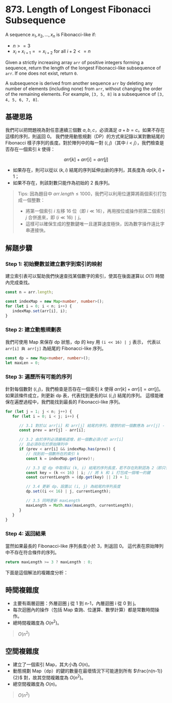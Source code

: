 # 873. Length of Longest Fibonacci Subsequence

A sequence $x_1, x_2, ..., x_n$ is Fibonacci-like if:

- $n >= 3$
- $x_i + x_{i+1} == x_{i+2}$ for all $i + 2 <= n$

Given a strictly increasing array `arr` of positive integers forming a sequence, 
return the length of the longest Fibonacci-like subsequence of `arr`. 
If one does not exist, return `0`.

A subsequence is derived from another sequence `arr` by 
deleting any number of elements (including none) from `arr`, 
without changing the order of the remaining elements. 
For example, `[3, 5, 8]` is a subsequence of `[3, 4, 5, 6, 7, 8]`.

## 基礎思路

我們可以把問題視為對任意連續三個數 $a,b,c$，必須滿足 $a+b=c$。如果不存在這樣的序列，則返回 0。
我們使用動態規劃（DP）的方式來記錄以某對數結尾的 Fibonacci 樣子序列的長度。對於陣列中的每一對 $(i,j)$（其中 $i<j$），我們檢查是否存在一個索引 $k$ 使得：

$$
arr[k] + arr[i] = arr[j]
$$

- 如果存在，則可以從以 $(k,i)$ 結尾的序列延伸出新的序列，其長度為 $dp[k,i]+1$；
- 如果不存在，則該對數只能作為初始的 2 長序列。

> Tips:
> 因為題目中 $arr.length≤1000$，我們可以利用位運算將兩個索引打包成一個整數：
> - 將第一個索引 $i$ 左移 16 位（即 $i≪16$），再用按位或操作把第二個索引 $j$ 合併進來，即 $(i≪16)∣j$。
> - 這樣可以確保生成的整數鍵唯一且運算速度極快，因為數字操作遠比字串連接快。

## 解題步驟

### Step 1: 初始變數並建立數字到索引的映射

建立索引表可以幫助我們快速查找某個數字的索引，使其在後面運算以 $O(1)$ 時間內完成查找。

```typescript
const n = arr.length;

const indexMap = new Map<number, number>();
for (let i = 0; i < n; i++) {
   indexMap.set(arr[i], i);
}
```

### Step 2: 建立動態規劃表

我們可使用 Map 來保存 dp 狀態，dp 的 key 用 `(i << 16) | j` 表示，
代表以 `arr[i] 與 arr[j]` 為結尾的 Fibonacci-like 序列。

```typescript
const dp = new Map<number, number>();
let maxLen = 0;
```

### Step 3: 遍歷所有可能的序列

針對每個數對 $(i,j)$，我們檢查是否存在一個索引 $k$ 使得 $arr[k] + arr[i] = arr[j]$。
如果該條件成立，則更新 dp 表，代表找到更長的以 $(i,j)$ 結尾的序列。
這樣能確保在遍歷過程中，我們能找到最長的 Fibonacci-like 序列。

```typescript
for (let j = 1; j < n; j++) {
   for (let i = 0; i < j; i++) {

      // 3.1 對於以 arr[i] 和 arr[j] 結尾的序列，理想的前一個數應為 arr[j] - arr[i]
      const prev = arr[j] - arr[i];

      // 3.2 由於序列必須嚴格遞增，前一個數必須小於 arr[i]
      // 且必須存在於原始陣列中
      if (prev < arr[i] && indexMap.has(prev)) {
         // 找到前一個數所在的索引 k
         const k = indexMap.get(prev)!;

         // 3.3 從 dp 中取得以 (k, i) 結尾的序列長度，若不存在則默認為 2（即只有 k 與 i 兩個數）
         const key = (k << 16) | i; // 將 k 和 i 打包成一個唯一的鍵
         const currentLength = (dp.get(key) || 2) + 1;

         // 3.4 更新 dp，設置以 (i, j) 為結尾的序列長度
         dp.set((i << 16) | j, currentLength);

         // 3.5 同時更新 maxLength
         maxLength = Math.max(maxLength, currentLength);
      }
   }
}
```

### Step 4: 返回結果

當然如果最長的 Fibonacci-like 序列長度小於 3，則返回 0。
這代表在原始陣列中不存在符合條件的序列。

```typescript
return maxLength >= 3 ? maxLength : 0;
```

下面是這個解法的複雜度分析：

## 時間複雜度

- 主要有兩層迴圈：外層迴圈 j 從 1 到 n-1，內層迴圈 i 從 0 到 j。
- 每次迴圈內的操作（包括 Map 查詢、位運算、數學計算）都是常數時間操作。
- 總時間複雜度為 $O(n^2)$。

> $O(n^2)$

## 空間複雜度

- 建立了一個索引 Map，其大小為 $O(n)$。
- 動態規劃 Map（dp）的鍵的數量在最壞情況下可能達到所有 $\frac{n(n-1)}{2}$ 對，故其空間複雜度為 $O(n^2)$。
- 總空間複雜度為 $O(n)$。


> $O(n^2)$
